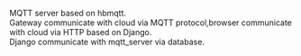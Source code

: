 MQTT server based on hbmqtt.   
Gateway communicate with cloud via MQTT protocol,browser communicate with cloud via HTTP based on Django.   
Django communicate with mqtt_server via database.

